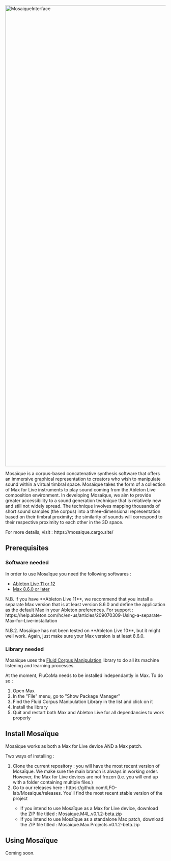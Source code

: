 <img width="1447" alt="MosaiqueInterface" src="https://github.com/LFO-lab/Mosaique/assets/93346310/c9da7d38-44ac-4aa1-a772-3027d95e7c1c">
<p>Mosaïque is a corpus-based concatenative synthesis software that offers an immersive graphical representation to creators who wish to manipulate sound within a virtual timbral space. Mosaïque takes the form of a collection of Max for Live instruments to play sound coming from the Ableton Live composition environment. In developing Mosaïque, we aim to provide greater accessibility to a sound generation technique that is relatively new and still not widely spread. The technique involves mapping thousands of short sound samples (the corpus) into a three-dimensional representation based on their timbral proximity; the similarity of sounds will correspond to their respective proximity to each other in the 3D space.</p>
<p>For more details, visit : https://mosaique.cargo.site/</p>

<h2>Prerequisites</h2>
<h3>Software needed</h3>
In order to use Mosaïque you need the following softwares :
<ul>
  <li><a href="https://www.ableton.com/en/live/" target="_blank" rel="noopener noreferrer">Ableton Live 11 or 12</a></li>
  <li><a href="https://cycling74.com/products/max" target="_blank" rel="noopener noreferrer">Max 8.6.0 or later</a></li>
</ul>
<p>N.B. If you have **Ableton Live 11**, we recommend that you install a separate Max version that is at least version 8.6.0 and define the application as the default Max in your Ableton preferences. For support : https://help.ableton.com/hc/en-us/articles/209070309-Using-a-separate-Max-for-Live-installation</p>

<p>N.B.2. Mosaïque has not been tested on **Ableton Live 10**, but it might well work. Again, just make sure your Max version is at least 8.6.0.</p>


<h3>Library needed</h3>
Mosaïque uses the <a href="https://www.flucoma.org/">Fluid Corpus Manipulation</a> library to do all its machine listening and learning processes.

At the moment, FluCoMa needs to be installed independantly in Max. To do so :
<ol>
  <li>Open Max</li>
  <li>In the "File" menu, go to "Show Package Manager"</li>
  <li>Find the Fluid Corpus Manipulation Library in the list and click on it</li>
  <li>Install the library</li>
  <li>Quit and restart both Max and Ableton Live for all dependancies to work properly</li>
</ol>

<h2>Install Mosaïque</h2>
Mosaïque works as both a Max for Live device AND a Max patch.

Two ways of installing :
<ol>
  <li>Clone the current repository : you will have the most recent version of Mosaïque. We make sure the main branch is always in working order. However, the Max for Live devices are not frozen (i.e. you will end up with a folder containing multiple files.)</li>
  <li>Go to our releases here : https://github.com/LFO-lab/Mosaique/releases. You'll find the most recent stable version of the project</li>
  <ul>
    <li>If you intend to use Mosaïque as a Max for Live device, download the ZIP file titled : Mosaique.M4L.v0.1.2-beta.zip</li>
    <li>If you intend to use Mosaïque as a standalone Max patch, download the ZIP file titled : Mosaique.Max.Projects.v0.1.2-beta.zip
</li>
  </ul>
</ol>

<h2>Using Mosaïque</h2>
Coming soon.
